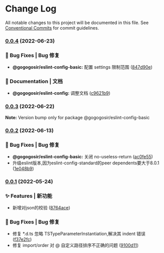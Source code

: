 # Change Log

All notable changes to this project will be documented in this file.
See [Conventional Commits](https://conventionalcommits.org) for commit guidelines.

### [0.0.4](https://github.com/GOGOGOSIR/configs/compare/v0.0.3...v0.0.4) (2022-06-23)


### 🐛 Bug Fixes | Bug 修复

* **@gogogosir/eslint-config-basic:** 配置 settings 限制范围 ([847d90e](https://github.com/GOGOGOSIR/configs/commit/847d90e88dc502d3bf692dbd82f24e64f31784ff))


### 📝 Documentation | 文档

* **@gogogosir/eslint-config:** 调整文档 ([c9621b9](https://github.com/GOGOGOSIR/configs/commit/c9621b99b2767b1633a9377956162655711107ff))



### [0.0.3](https://github.com/GOGOGOSIR/configs/compare/v0.0.2...v0.0.3) (2022-06-22)

**Note:** Version bump only for package @gogogosir/eslint-config-basic





### [0.0.2](https://github.com/GOGOGOSIR/configs/compare/v0.0.1...v0.0.2) (2022-06-13)


### 🐛 Bug Fixes | Bug 修复

* **@gogogosir/eslint-config-basic:** 关闭 no-useless-return ([ac0fe55](https://github.com/GOGOGOSIR/configs/commit/ac0fe5540198838976a7f82281b78c09adf63b36))
* 升级eslint版本,因为eslint-config-standard的peer dependents要大于8.0.1 ([1e048b9](https://github.com/GOGOGOSIR/configs/commit/1e048b931c737c71ed5ddba58df3355a51abb87f))



### [0.0.1](https://github.com/GOGOGOSIR/configs/compare/v0.0.1-0...v0.0.1) (2022-05-24)


### ✨ Features | 新功能

* 新增对json的校验 ([8764ace](https://github.com/GOGOGOSIR/configs/commit/8764aced0addfc7eda83dbf11a08feec74f4e7eb))


### 🐛 Bug Fixes | Bug 修复

* 修复 *.d.ts 忽略 TSTypeParameterInstantiation,解决其 indent 错误 ([f37e2fc](https://github.com/GOGOGOSIR/configs/commit/f37e2fcc7e81ee7b4c7fb0372924d2dbca8dcee3))
* 修复 import/order 对 @ 自定义路径排序不正确的问题 ([9100d11](https://github.com/GOGOGOSIR/configs/commit/9100d118590c088d73892c51c49e93b402623f2a))
